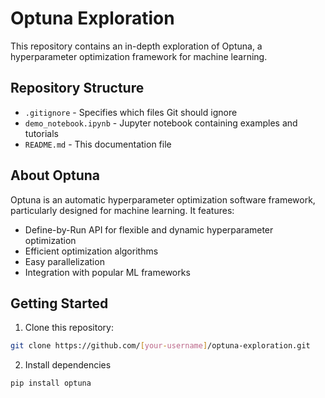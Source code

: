 # Optuna Exploration
This repository contains an in-depth exploration of Optuna, a hyperparameter optimization framework for machine learning.

## Repository Structure
- `.gitignore` - Specifies which files Git should ignore
- `demo_notebook.ipynb` - Jupyter notebook containing examples and tutorials
- `README.md` - This documentation file

## About Optuna
Optuna is an automatic hyperparameter optimization software framework, particularly designed for machine learning. It features:
- Define-by-Run API for flexible and dynamic hyperparameter optimization
- Efficient optimization algorithms
- Easy parallelization
- Integration with popular ML frameworks

## Getting Started
1. Clone this repository:
```bash
git clone https://github.com/[your-username]/optuna-exploration.git
```
2. Install dependencies
```bash
pip install optuna
```